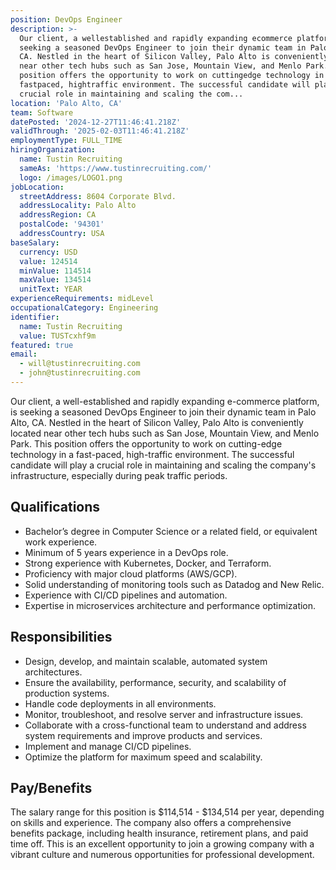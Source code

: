 ```yaml
---
position: DevOps Engineer
description: >-
  Our client, a wellestablished and rapidly expanding ecommerce platform, is
  seeking a seasoned DevOps Engineer to join their dynamic team in Palo Alto,
  CA. Nestled in the heart of Silicon Valley, Palo Alto is conveniently located
  near other tech hubs such as San Jose, Mountain View, and Menlo Park. This
  position offers the opportunity to work on cuttingedge technology in a
  fastpaced, hightraffic environment. The successful candidate will play a
  crucial role in maintaining and scaling the com...
location: 'Palo Alto, CA'
team: Software
datePosted: '2024-12-27T11:46:41.218Z'
validThrough: '2025-02-03T11:46:41.218Z'
employmentType: FULL_TIME
hiringOrganization:
  name: Tustin Recruiting
  sameAs: 'https://www.tustinrecruiting.com/'
  logo: /images/LOGO1.png
jobLocation:
  streetAddress: 8604 Corporate Blvd.
  addressLocality: Palo Alto
  addressRegion: CA
  postalCode: '94301'
  addressCountry: USA
baseSalary:
  currency: USD
  value: 124514
  minValue: 114514
  maxValue: 134514
  unitText: YEAR
experienceRequirements: midLevel
occupationalCategory: Engineering
identifier:
  name: Tustin Recruiting
  value: TUSTcxhf9m
featured: true
email:
  - will@tustinrecruiting.com
  - john@tustinrecruiting.com
---
```




Our client, a well-established and rapidly expanding e-commerce platform, is seeking a seasoned DevOps Engineer to join their dynamic team in Palo Alto, CA. Nestled in the heart of Silicon Valley, Palo Alto is conveniently located near other tech hubs such as San Jose, Mountain View, and Menlo Park. This position offers the opportunity to work on cutting-edge technology in a fast-paced, high-traffic environment. The successful candidate will play a crucial role in maintaining and scaling the company's infrastructure, especially during peak traffic periods.

## Qualifications

- Bachelor’s degree in Computer Science or a related field, or equivalent work experience.
- Minimum of 5 years experience in a DevOps role.
- Strong experience with Kubernetes, Docker, and Terraform.
- Proficiency with major cloud platforms (AWS/GCP).
- Solid understanding of monitoring tools such as Datadog and New Relic.
- Experience with CI/CD pipelines and automation.
- Expertise in microservices architecture and performance optimization.

## Responsibilities

- Design, develop, and maintain scalable, automated system architectures.
- Ensure the availability, performance, security, and scalability of production systems.
- Handle code deployments in all environments.
- Monitor, troubleshoot, and resolve server and infrastructure issues.
- Collaborate with a cross-functional team to understand and address system requirements and improve products and services.
- Implement and manage CI/CD pipelines.
- Optimize the platform for maximum speed and scalability.

## Pay/Benefits

The salary range for this position is $114,514 - $134,514 per year, depending on skills and experience. The company also offers a comprehensive benefits package, including health insurance, retirement plans, and paid time off. This is an excellent opportunity to join a growing company with a vibrant culture and numerous opportunities for professional development.

